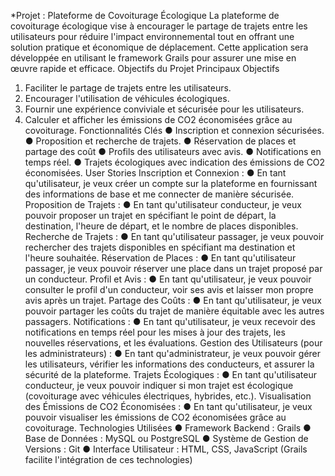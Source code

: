 *Projet : Plateforme de Covoiturage
Écologique
La plateforme de covoiturage écologique vise à encourager le partage de trajets
entre les utilisateurs pour réduire l'impact environnemental tout en offrant une
solution pratique et économique de déplacement. Cette application sera développée
en utilisant le framework Grails pour assurer une mise en œuvre rapide et efficace.
Objectifs du Projet
Principaux Objectifs
1. Faciliter le partage de trajets entre les utilisateurs.
2. Encourager l'utilisation de véhicules écologiques.
3. Fournir une expérience conviviale et sécurisée pour les utilisateurs.
4. Calculer et afficher les émissions de CO2 économisées grâce au covoiturage.
Fonctionnalités Clés
● Inscription et connexion sécurisées.
● Proposition et recherche de trajets.
● Réservation de places et partage des coût
● Profils des utilisateurs avec avis.
● Notifications en temps réel.
● Trajets écologiques avec indication des émissions de CO2 économisées.
User Stories
Inscription et Connexion :
● En tant qu'utilisateur, je veux créer un compte sur la plateforme en
fournissant des informations de base et me connecter de manière
sécurisée.
Proposition de Trajets :
● En tant qu'utilisateur conducteur, je veux pouvoir proposer un trajet en
spécifiant le point de départ, la destination, l'heure de départ, et le
nombre de places disponibles.
Recherche de Trajets :
● En tant qu'utilisateur passager, je veux pouvoir rechercher des trajets
disponibles en spécifiant ma destination et l'heure souhaitée.
Réservation de Places :
● En tant qu'utilisateur passager, je veux pouvoir réserver une place dans
un trajet proposé par un conducteur.
Profil et Avis :
● En tant qu'utilisateur, je veux pouvoir consulter le profil d'un conducteur,
voir ses avis et laisser mon propre avis après un trajet.
Partage des Coûts :
● En tant qu'utilisateur, je veux pouvoir partager les coûts du trajet de
manière équitable avec les autres passagers.
Notifications :
● En tant qu'utilisateur, je veux recevoir des notifications en temps réel
pour les mises à jour des trajets, les nouvelles réservations, et les
évaluations.
Gestion des Utilisateurs (pour les administrateurs) :
● En tant qu'administrateur, je veux pouvoir gérer les utilisateurs, vérifier
les informations des conducteurs, et assurer la sécurité de la
plateforme.
Trajets Écologiques :
● En tant qu'utilisateur conducteur, je veux pouvoir indiquer si mon trajet
est écologique (covoiturage avec véhicules électriques, hybrides, etc.).
Visualisation des Émissions de CO2 Économisées :
● En tant qu'utilisateur, je veux pouvoir visualiser les émissions de CO2
économisées grâce au covoiturage.
Technologies Utilisées
● Framework Backend : Grails
● Base de Données : MySQL ou PostgreSQL
● Système de Gestion de Versions : Git
● Interface Utilisateur : HTML, CSS, JavaScript (Grails facilite l'intégration de ces
technologies)